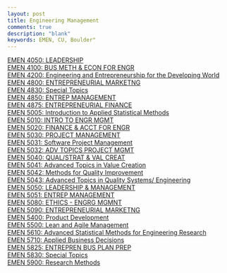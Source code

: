 ```yaml
---
layout: post
title: Engineering Management
comments: true
description: "blank"
keywords: EMEN, CU, Boulder"
---
```

<body>
	<div><a href="../pages/EMEN-4050">EMEN 4050: LEADERSHIP</a></div>
	<div><a href="../pages/EMEN-4100">EMEN 4100: BUS METH & ECON FOR ENGR</a></div>
	<div><a href="../pages/EMEN-4200">EMEN 4200: Engineering and Entrepreneurship for the Developing World</a></div>
	<div><a href="../pages/EMEN-4800">EMEN 4800: ENTREPRENEURIAL MARKETNG</a></div>
	<div><a href="../pages/EMEN-4830">EMEN 4830: Special Topics</a></div>
	<div><a href="../pages/EMEN-4850">EMEN 4850: ENTREP MANAGEMENT</a></div>
	<div><a href="../pages/EMEN-4875">EMEN 4875: ENTREPRENEURIAL FINANCE</a></div>
	<div><a href="../pages/EMEN-5005">EMEN 5005: Introduction to Applied Statistical Methods</a></div>
	<div><a href="../pages/EMEN-5010">EMEN 5010: INTRO TO ENGR MGMT</a></div>
	<div><a href="../pages/EMEN-5020">EMEN 5020: FINANCE & ACCT FOR ENGR</a></div>
	<div><a href="../pages/EMEN-5030">EMEN 5030: PROJECT MANAGEMENT</a></div>
	<div><a href="../pages/EMEN-5031">EMEN 5031: Software Project Management</a></div>
	<div><a href="../pages/EMEN-5032">EMEN 5032: ADV TOPICS PROJECT MGMT</a></div>
	<div><a href="../pages/EMEN-5040">EMEN 5040: QUAL/STRAT & VAL CREAT</a></div>
	<div><a href="../pages/EMEN-5041">EMEN 5041: Advanced Topics in Value Creation</a></div>
	<div><a href="../pages/EMEN-5042">EMEN 5042: Methods for Quality Improvement</a></div>
	<div><a href="../pages/EMEN-5043">EMEN 5043: Advanced Topics in Quality Systems/ Engineering</a></div>
	<div><a href="../pages/EMEN-5050">EMEN 5050: LEADERSHIP & MANAGEMENT</a></div>
	<div><a href="../pages/EMEN-5051">EMEN 5051: ENTREP MANAGEMENT</a></div>
	<div><a href="../pages/EMEN-5080">EMEN 5080: ETHICS - ENGRG MGMNT</a></div>
	<div><a href="../pages/EMEN-5090">EMEN 5090: ENTREPRENEURIAL MARKETNG</a></div>
	<div><a href="../pages/EMEN-5400">EMEN 5400: Product Development</a></div>
	<div><a href="../pages/EMEN-5500">EMEN 5500: Lean and Agile Management</a></div>
	<div><a href="../pages/EMEN-5610">EMEN 5610: Advanced Statistical Methods for Engineering Research</a></div>
	<div><a href="../pages/EMEN-5710">EMEN 5710: Applied Business Decisions</a></div>
	<div><a href="../pages/EMEN-5825">EMEN 5825: ENTREPREN BUS PLAN PREP</a></div>
	<div><a href="../pages/EMEN-5830">EMEN 5830: Special Topics</a></div>
	<div><a href="../pages/EMEN-5900">EMEN 5900: Research Methods</a></div>
</body>